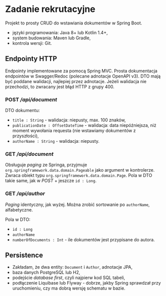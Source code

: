 # Zadanie rekrutacyjne

Projekt to prosty CRUD do wstawiania dokumentów w Spring Boot. 

* języki programowania: Java 8+ lub Kotlin 1.4+,
* system budowania: Maven lub Gradle,
* kontrola wersji: Git.


## Endpointy HTTP

Endpointy implementowane za pomocą Spring MVC. Prosta dokumentacja endpointów w Swagger/Redoc (polecane adnotacje OpenAPI v3). DTO mają być poddane walidacji, najlepiej przez adnotacje. Jeżeli walidacja nie przechodzi, to zwracany jest błąd HTTP z grupy 400.

### POST */api/document*

DTO dokumentu:

* `title : String` - walidacja: niepusty, max. 100 znaków,
* `publicationDate : OffsetDateTime` - walidacja: data niepóźniejsza, niż moment wywołania requesta (nie wstawiamy dokumentów z przyszłości),
* `authorName : String` - walidacja: niepusty.


### GET */api/document*

Obsługuje *paging* ze Springa, przyjmuje `org.springframework.data.domain.Pageable` jako argument w kontrolerze. Zwraca obiekt typu `org.springframework.data.domain.Page`. Pola w DTO takie same, jak w *POST* + jeszcze `id : Long`.


### GET */api/author*

*Paging* identyczny, jak wyżej. Można zrobić sortowanie po `authorName`, alfabetyczne.

Pola w DTO:

* `id : Long`
* `authorName`
* `numberOfDocuments : Int` - ile dokumentów jest przypisane do autora.


## Persistence

* Zakładam, że dwa entity: `Document` i `Author`, adnotacje JPA,
* baza danych PostgreSQL lub H2,
* podejście *database first*, czyli najpierw kod SQL tabeli,
* podłączenie Liquibase lub Flyway - dobrze, jakby Spring sprawdzał przy uruchomieniu, czy ma dobrą wersję schematu w bazie.